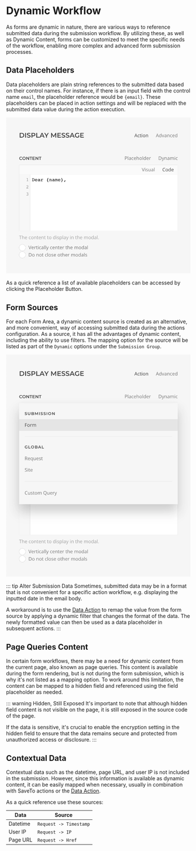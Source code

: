 # Dynamic Workflow

As forms are dynamic in nature, there are various ways to reference submitted data during the submission workflow. By utilizing these, as well as Dynamic Content, forms can be customized to meet the specific needs of the workflow, enabling more complex and advanced form submission processes.

## Data Placeholders

Data placeholders are plain string references to the submitted data based on their control names. For instance, if there is an input field with the control name `email`, the placeholder reference would be `{email}`. These placeholders can be placed in action settings and will be replaced with the submitted data value during the action execution.

![Form Data Placeholders](./assets/form-data-placeholders.webp)

As a quick reference a list of available placeholders can be accessed by clicking the Placeholder Button.

## Form Sources

For each Form Area, a dynamic content source is created as an alternative, and more convenient, way of accessing submitted data during the actions configuration. As a source, it has all the advantages of dynamic content, including the ability to use filters. The mapping option for the source will be listed as part of the `Dynamic` options under the `Submission Group`.

![Form Dynamic Content](./assets/form-dynamic-content.webp)

::: tip Alter Submission Data
Sometimes, submitted data may be in a format that is not convenient for a specific action workflow, e.g. displaying the inputted date in the email body.

A workaround is to use the [Data Action](../actions/data) to remap the value from the form source by applying a dynamic filter that changes the format of the data. The newly formatted value can then be used as a data placeholder in subsequent actions.
:::

## Page Queries Content

In certain form workflows, there may be a need for dynamic content from the current page, also known as page queries. This content is available during the form rendering, but is not during the form submission, which is why it's not listed as a mapping option. To work around this limitation, the content can be mapped to a hidden field and referenced using the field placeholder as needed.

::: warning Hidden, Still Exposed
It's important to note that although hidden field content is not visible on the page, it is still exposed in the source code of the page.

If the data is sensitive, it's crucial to enable the encryption setting in the hidden field to ensure that the data remains secure and protected from unauthorized access or disclosure.
:::

## Contextual Data

Contextual data such as the datetime, page URL, and user IP is not included in the submission. However, since this information is available as dynamic content, it can be easily mapped when necessary, usually in combination with SaveTo actions or the [Data Action](../actions/data).

As a quick reference use these sources:

| Data | Source |
| ---- | ------ |
| Datetime | `Request -> Timestamp` |
| User IP | `Request -> IP` |
| Page URL | `Request -> Href` |
